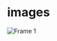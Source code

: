 # images

![Frame 1](https://user-images.githubusercontent.com/87023339/236613775-13d6df9c-6ff1-4191-a5c4-92047afe0e97.jpg)
